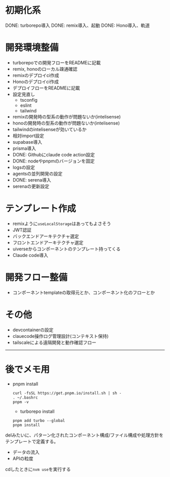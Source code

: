 # 初期化系

DONE: turborepo導入
DONE: remix導入、起動
DONE: Hono導入、軌道

# 開発環境整備

- turborepoでの開発フローをREADMEに記載
- remix, honoのローカル疎通確認
- remixのデプロイci作成
- Honoのデプロイci作成
- デプロイフローをREADMEに記載
- 設定見直し
  - tsconfig
  - eslint
  - tailwind
- remixの開発時の型系の動作が問題ないか(intelisense)
- honoの開発時の型系の動作が問題ないか(intelisense)
- tailwindのintelisenseが効いているか
- 相対import設定
- supabase導入
- prisma導入
- DONE: Githubにclaude code action設定
- DONE: nodeやpnpmのバージョンを固定
- logsの設定
- agentsの並列開発の設定
- DONE: serena導入
- serenaの更新設定

# テンプレート作成

- remixように`useLocalStorage`はあってもよさそう
- JWT認証
- バックエンドアーキテクチャ選定
- フロントエンドアーキテクチャ選定
- uiverseからコンポーネントのテンプレート持ってくる
- Claude code導入

# 開発フロー整備

- コンポーネントtemplateの取得元とか、コンポーネント化のフローとか

# その他

- devcontainerの設定
- clauecode操作ログ管理設計(コンテキスト保持)
- tailscaleによる遠隔開発と動作確認フロー

---

# 後でメモ用

- pnpm install

  ```
  curl -fsSL https://get.pnpm.io/install.sh | sh -
  . ~/.bashrc
  pnpm -v
  ```

  - turborepo install

  ```
  pnpm add turbo --global
  pnpm install
  ```

delみたいに、パターン化されたコンポーネント構成/ファイル構成や処理方針をテンプレートで定義する。

- データの流入
- APIの粒度

cdしたときに`nvm use`を実行する